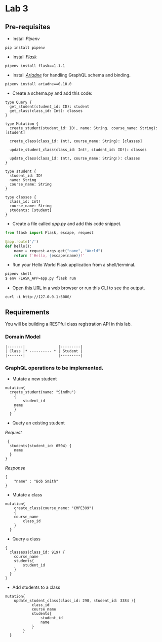 # Lab 3

## Pre-requisites

* Install _Pipenv_

```
pip install pipenv
```

* Install _[Flask](https://palletsprojects.com/p/flask/)_

```
pipenv install flask==1.1.1
```
* Install _[Ariadne](https://ariadnegraphql.org/docs/flask-integration.html)_ for handling GraphQL schema and binding.

```
pipenv install ariadne==0.10.0
```

* Create a schema.py and add this code:

```
type Query {
  get_student(student_id: ID): student
  get_class(class_id: Int): classes
}

type Mutation {
  create_student(student_id: ID!, name: String, course_name: String): [student]

  create_class(class_id: Int!, course_name: String): [classes]

  update_student_class(class_id: Int!, student_id: ID!): classes

  update_class(class_id: Int!, course_name: String!): classes
}

type student {
  student_id: ID!
  name: String
  course_name: String
}

type classes {
  class_id: Int!
  course_name: String
  students: [student]
}

```

* Create a file called _app.py_ and add this code snippet.

```python
from flask import Flask, escape, request

@app.route('/')
def hello():
    name = request.args.get("name", "World")
    return f'Hello, {escape(name)}!'
```

* Run your Hello World Flask application from a shell/terminal.

```sh
pipenv shell
$ env FLASK_APP=app.py flask run
```

* Open [this URL](http://127.0.0.1:5000/) in a web browser or run this CLI to see the output.

```
curl -i http://127.0.0.1:5000/
```

## Requirements

You will be building a RESTful class registration API in this lab.

### Domain Model

```
|-------|               |---------|
| Class |* ---------- * | Student |
|-------|               |---------|
```

### GraphQL operations to be implemented.

* Mutate a new student

```
mutation{
  create_student(name: "Sindhu")
    {
      	student_id
	name
    }
  }
```

* Quety an existing student

_Request_

```
 {
  students(student_id: 6504) {
    name
  }
}
```

_Response_

```
{
    "name" : "Bob Smith"
}
```

* Mutate a class

```
mutation{
    create_class(course_name: "CMPE309")
    {
	course_name
      	class_id
    }
  }
```

* Query a class

```
{
  classess(class_id: 919) {
  	course_name
    students{
    	student_id
    }
  }
}
```

* Add students to a class

```
mutation{
	update_student_class(class_id: 290, student_id: 3384 ){
       		class_id
      		course_name
      		students{
        		student_id
          		name
        	}
    	}
  }
```



